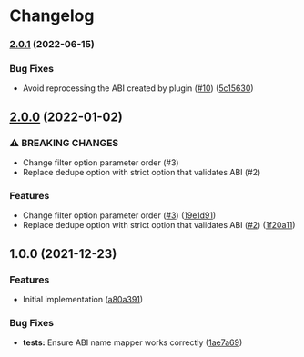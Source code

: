 # Changelog

### [2.0.1](https://www.github.com/projectsophon/hardhat-diamond-abi/compare/v2.0.0...v2.0.1) (2022-06-15)


### Bug Fixes

* Avoid reprocessing the ABI created by plugin ([#10](https://www.github.com/projectsophon/hardhat-diamond-abi/issues/10)) ([5c15630](https://www.github.com/projectsophon/hardhat-diamond-abi/commit/5c15630dd78a1a6dd02e7358b17941e4d978cb06))

## [2.0.0](https://www.github.com/projectsophon/hardhat-diamond-abi/compare/v1.0.0...v2.0.0) (2022-01-02)

### ⚠ BREAKING CHANGES

- Change filter option parameter order (#3)
- Replace dedupe option with strict option that validates ABI (#2)

### Features

- Change filter option parameter order ([#3](https://www.github.com/projectsophon/hardhat-diamond-abi/issues/3)) ([19e1d91](https://www.github.com/projectsophon/hardhat-diamond-abi/commit/19e1d91f21d8273162dd1aaf1a064ee5647bfbdb))
- Replace dedupe option with strict option that validates ABI ([#2](https://www.github.com/projectsophon/hardhat-diamond-abi/issues/2)) ([1f20a11](https://www.github.com/projectsophon/hardhat-diamond-abi/commit/1f20a11f549fadb50997c2f4d8a98cfb8cae3673))

## 1.0.0 (2021-12-23)

### Features

- Initial implementation ([a80a391](https://www.github.com/projectsophon/hardhat-diamond-abi/commit/a80a391143fb26e70ed80cb2d173267f91da5e9f))

### Bug Fixes

- **tests:** Ensure ABI name mapper works correctly ([1ae7a69](https://www.github.com/projectsophon/hardhat-diamond-abi/commit/1ae7a69f9f10053d6f5bf7409be4771958bd7e91))
